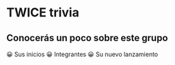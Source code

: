 # TWICE trivia
## Conocerás un poco sobre este grupo 
😀 Sus inicios
😀 Integrantes
😀 Su nuevo lanzamiento